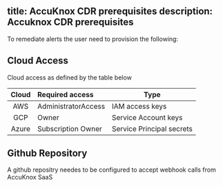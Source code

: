 title: AccuKnox CDR prerequisites
description: Accuknox CDR prerequisites
---
To remediate alerts the user need to provision the following:

## **Cloud Access**

Cloud access as defined by the table below

|Cloud|Required access|Type|
|:--:|:--|--|
| AWS | AdministratorAccess |IAM access keys|
| GCP | Owner | Service Account keys|
| Azure | Subscription Owner | Service Principal secrets|

## **Github Repository**

A github repositry needes to be configured to accept webhook calls from AccuKnox SaaS